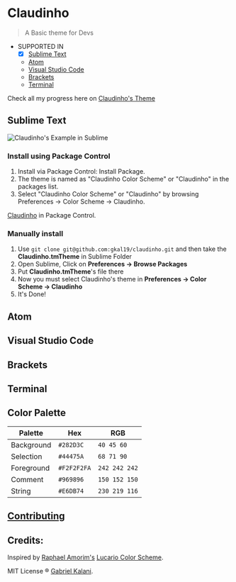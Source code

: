 # Claudinho

> A Basic theme for Devs

* SUPPORTED IN
  * [x] [Sublime Text](#sublime-text)
  * [Atom](#atom)
  * [Visual Studio Code](#visual-studio-code)
  * [Brackets](#brackets)
  * [Terminal](#terminal)

Check all my progress here on
[Claudinho's Theme](https://github.com/gkal19/claudinho/projects/1)

## Sublime Text
![Claudinho's Example in Sublime](http://i.imgur.com/9mXgchr.png)

### Install using Package Control

1. Install via Package Control: Install Package. 
2. The theme is named as "Claudinho Color Scheme" or "Claudinho" in the packages list. 
3. Select "Claudinho Color Scheme" or "Claudinho" by browsing Preferences -> Color Scheme -> Claudinho.

[Claudinho](https://packagecontrol.io/packages/Claudinho) in Package Control.

### Manually install

1. 	Use `git clone git@github.com:gkal19/claudinho.git` and then take the **Claudinho.tmTheme** in Sublime Folder
2.	Open Sublime, Click on **Preferences -> Browse Packages**
3.	Put **Claudinho.tmTheme**'s file there
4.	Now you must select Claudinho's theme in **Preferences -> Color Scheme -> Claudinho**
5. It's Done!

## Atom
## Visual Studio Code
## Brackets
## Terminal

## Color Palette

Palette      | Hex       | RGB           |
---          | ---       | ---           |
Background   | `#282D3C` | `40 45 60`    |
Selection    | `#44475A` | `68 71 90`    |
Foreground   | `#F2F2F2FA` | `242 242 242` |
Comment      | `#969896` | `150 152 150`  |
String       | `#E6DB74` | `230 219 116` |

## [Contributing](https://github.com/gkal19/claudinho/blob/master/contributing.md)

## **Credits**:
>
Inspired by [Raphael Amorim's](https://twitter.com/raphamundi) [Lucario Color Scheme](https://github.com/raphamorim/lucario).
>
MIT License ® [Gabriel Kalani](https://github.com/gkal19).
